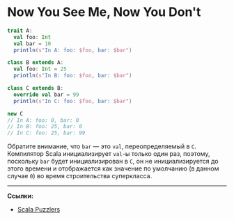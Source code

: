 # Now You See Me, Now You Don't

```scala
trait A:
  val foo: Int
  val bar = 10
  println(s"In A: foo: $foo, bar: $bar")

class B extends A:
  val foo: Int = 25
  println(s"In B: foo: $foo, bar: $bar")

class C extends B:
  override val bar = 99
  println(s"In C: foo: $foo, bar: $bar")

new C
// In A: foo: 0, bar: 0
// In B: foo: 25, bar: 0
// In C: foo: 25, bar: 99
```

Обратите внимание, что `bar` — это `val`, переопределяемый в `C`. 
Компилятор Scala инициализирует `val`-ы только один раз, 
поэтому, поскольку `bar` будет инициализирован в `C`, 
он не инициализируется до этого времени 
и отображается как значение по умолчанию (в данном случае `0`) во время строительства суперкласса.


---

**Ссылки:**
- [Scala Puzzlers](https://scalapuzzlers.com/index.html#pzzlr-005)

